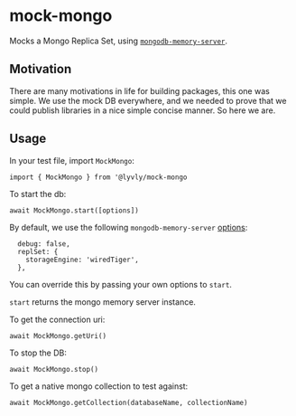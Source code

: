 # mock-mongo
Mocks a Mongo Replica Set, using [`mongodb-memory-server`](https://www.npmjs.com/package/mongodb-memory-server).

## Motivation
There are many motivations in life for building packages, this one was simple. We use the mock DB everywhere, and we needed to prove that we could publish libraries in a nice simple concise manner. So here we are.

## Usage
In your test file, import `MockMongo`:
```
import { MockMongo } from '@lyvly/mock-mongo
```

To start the db:
```
await MockMongo.start([options])
```
By default, we use the following `mongodb-memory-server` [options](https://github.com/nodkz/mongodb-memory-server/blob/master/README.md#available-options-for-mongomemoryserver):
```
  debug: false,
  replSet: {
    storageEngine: 'wiredTiger',
  },
```
You can override this by passing your own options to `start`.

`start` returns the mongo memory server instance.

To get the connection uri:
```
await MockMongo.getUri()
```

To stop the DB:
```
await MockMongo.stop()
```

To get a native mongo collection to test against:
```
await MockMongo.getCollection(databaseName, collectionName)
```